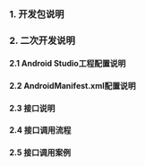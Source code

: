 ### 1. 开发包说明

### 2. 二次开发说明

#### 2.1 Android Studio工程配置说明
#### 2.2 AndroidManifest.xml配置说明

#### 2.3  接口说明



#### 2.4 接口调用流程


#### 2.5 接口调用案例